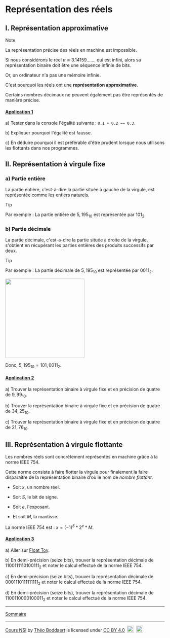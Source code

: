 # Représentation des réels

## I. Représentation approximative

> [!NOTE]
> La représentation précise des réels en machine est impossible.

Si nous considérons le réel $\pi \approx 3.14159.......$ qui est infini, alors sa représentation binaire doit être une séquence infinie de bits.

Or, un ordinateur n'a pas une mémoire infinie.

C'est pourquoi les réels ont une **représentation approximative**.

Certains nombres décimaux ne peuvent également pas être représentés de manière précise.

#### <ins>Application 1</ins>

a) Tester dans la console l'égalité suivante : `0.1 + 0.2 == 0.3`.

b) Expliquer pourquoi l'égalité est fausse.

c) En déduire pourquoi il est préférable d'être prudent lorsque nous utilisons les flottants dans nos programmes.

## II. Représentation à virgule fixe

### a) Partie entière

La partie entière, c'est-à-dire la partie située à gauche de la virgule, est représentée comme les entiers naturels.

> [!TIP]
> Par exemple :
> La partie entière de $5,195_{10}$ est représentée par $101_2$.

### b) Partie décimale

La partie décimale, c'est-a-dire la partie située à droite de la virgule, s'obtient en récupérant les parties entières des produits successifs par deux.

> [!TIP]
> Par exemple :
> La partie décimale de $5,195_{10}$ est représentée par $0011_2$.
>
> <img src="./img/partie_decimale_virgule_fixe.png" width="250">
>
> Donc, $5,195_{10} = 101,0011_2$.

#### <ins>Application 2</ins>

a) Trouver la représentation binaire à virgule fixe et en précision de quatre de $9,99_{10}$.

b) Trouver la représentation binaire à virgule fixe et en précision de quatre de $34,25_{10}$.

c) Trouver la représentation binaire à virgule fixe et en précision de quatre de $21,76_{10}$.

## III. Représentation à virgule flottante

Les nombres réels sont concrètement représentés en machine grâce à la norme IEEE 754.

Cette norme consiste à faire flotter la virgule pour finalement la faire disparaître de la représentation binaire d'où le nom de *nombre flottant*.

- Soit $x$, un nombre réel.

- Soit $S$, le bit de signe.

- Soit $e$, l'exposant.

- Et soit $M$, la mantisse.

La norme IEEE 754 est : $x = (-1)^S * 2^e * M$.

#### <ins>Application 3</ins>

a) Aller sur [Float Toy](http://evanw.github.io/float-toy/).

b) En demi-précision (seize bits), trouver la représentation décimale de $1100111110100111_2$ et noter le calcul effectué de la norme IEEE 754.

c) En demi-précision (seize bits), trouver la représentation décimale de $0001110111111111_2$ et noter le calcul effectué de la norme IEEE 754.

d) En demi-précision (seize bits), trouver la représentation décimale de $1100110000100011_2$ et noter le calcul effectué de la norme IEEE 754.

__________________

[Sommaire](./../README.md)

___________

<p xmlns:cc="http://creativecommons.org/ns#" xmlns:dct="http://purl.org/dc/terms/"><a property="dct:title" rel="cc:attributionURL" href="https://github.com/boddaert/nsi">Cours NSI</a> by <a rel="cc:attributionURL dct:creator" property="cc:attributionName" href="https://github.com/boddaert">Théo Boddaert</a> is licensed under <a href="https://creativecommons.org/licenses/by/4.0/?ref=chooser-v1" target="_blank" rel="license noopener noreferrer" style="display:inline-block;">CC BY 4.0</a>  <img style="height:22px!important;margin-left:3px;vertical-align:text-bottom;" src="https://mirrors.creativecommons.org/presskit/icons/cc.svg?ref=chooser-v1" alt="">  <img style="height:22px!important;margin-left:3px;vertical-align:text-bottom;" src="https://mirrors.creativecommons.org/presskit/icons/by.svg?ref=chooser-v1" alt=""></p> 
	

